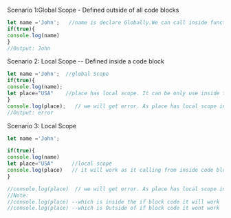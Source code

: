 

Scenario 1:Global Scope - Defined outside of all code blocks

```js
let name ='John';   //name is declare Globally.We can call inside function or outside
if(true){
console.log(name)
}
//Output: John

```

Scenario 2: Local Scope -- Defined inside a code block
```js
let name ='John';  //global Scope
if(true){
console.log(name);
let place="USA"    //place has local scope. It can be only use inside the If function in this scenario
}
console.log(place);   // we will get error. As place has local scope inside the If function.
//Output: error
```


Scenario 3: Local Scope 
```js
let name ='John';

if(true){
console.log(name)
let place="USA"      //local scope
console.log(place)   // it will work as it calling from inside code block of local scope
}

//console.log(place)  // we will get error. As place has local scope inside the If function.
//Note:
//console.log(place) --which is inside the if block code it will work
//console.log(place) --which is Outside of if block code it wont work

```
